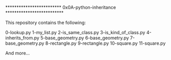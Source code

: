 *************************  0x0A-python-inheritance **************************

This repository contains the following:

0-lookup.py
1-my_list.py
2-is_same_class.py
3-is_kind_of_class.py
4-inherits_from.py
5-base_geometry.py
6-base_geometry.py
7-base_geometry.py
8-rectangle.py
9-rectangle.py
10-square.py
11-square.py

And more...